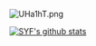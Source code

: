 ![UHa1hT.png](https://s1.ax1x.com/2020/07/22/UHa1hT.png)   

<!--
**shanfeng606/shanfeng606** is a ✨ _special_ ✨ repository because its `README.md` (this file) appears on your GitHub profile.

Here are some ideas to get you started:

- 🔭 I’m currently working on ...
- 🌱 I’m currently learning ...
- 👯 I’m looking to collaborate on ...
- 🤔 I’m looking for help with ...
- 💬 Ask me about ...
- 📫 How to reach me: ...
- 😄 Pronouns: ...
- ⚡ Fun fact: ...
-->

[![SYF's github stats](https://github-readme-stats.vercel.app/api?username=shanfeng606&hide=prs,issues,contribs)](https://github.com/shanfeng606)
